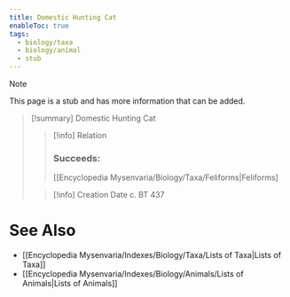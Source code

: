 ```yaml
---
title: Domestic Hunting Cat
enableToc: true
tags:
  - biology/taxa
  - biology/animal
  - stub
---
```


> [!note]
> This page is a stub and has more information that can be added.

> [!summary] Domestic Hunting Cat
> > [!info] Relation
> > ### Succeeds:
> > [[Encyclopedia Mysenvaria/Biology/Taxa/Feliforms|Feliforms]
>
> > [!info] Creation Date
> > c. BT 437



# See Also
- [[Encyclopedia Mysenvaria/Indexes/Biology/Taxa/Lists of Taxa|Lists of Taxa]]
- [[Encyclopedia Mysenvaria/Indexes/Biology/Animals/Lists of Animals|Lists of Animals]]
